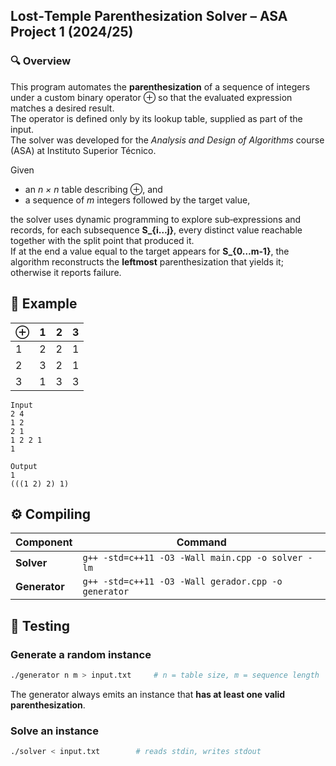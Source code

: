 ## Lost‑Temple Parenthesization Solver – ASA Project 1 (2024/25)

### 🔍 Overview
This program automates the **parenthesization** of a sequence of integers under a custom binary operator ⊕ so that the evaluated expression matches a desired result.  
The operator is defined only by its lookup table, supplied as part of the input.  
The solver was developed for the *Analysis and Design of Algorithms* course (ASA) at Instituto Superior Técnico.

Given  
* an *n × n* table describing ⊕, and  
* a sequence of *m* integers followed by the target value,

the solver uses dynamic programming to explore sub‑expressions and records, for each subsequence **S_{i…j}**, every distinct value reachable together with the split point that produced it.  
If at the end a value equal to the target appears for **S_{0…m‑1}**, the algorithm reconstructs the **leftmost** parenthesization that yields it; otherwise it reports failure.

## 📜 Example
|⊕|1|2|3|
|-|-|-|-|
|1|2|2|1|
|2|3|2|1|
|3|1|3|3|
```
Input
2 4
1 2
2 1
1 2 2 1
1

Output
1
(((1 2) 2) 1)
```

## ⚙️ Compiling

| Component | Command |
|-----------|---------|
| **Solver** | `g++ -std=c++11 -O3 -Wall main.cpp -o solver -lm` |
| **Generator** | `g++ -std=c++11 -O3 -Wall gerador.cpp -o generator` |

## 🧪 Testing

### Generate a random instance
```bash
./generator n m > input.txt     # n = table size, m = sequence length
```
The generator always emits an instance that **has at least one valid parenthesization**.

### Solve an instance
```bash
./solver < input.txt        # reads stdin, writes stdout
```
